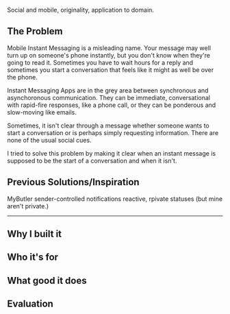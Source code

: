 
Social and mobile, originality, application to domain.

## The Problem
Mobile Instant Messaging is a misleading name. Your message may well turn up on someone's phone instantly, but you don't know when they're going to read it. Sometimes you have to wait hours for a reply and sometimes you start a conversation that feels like it might as well be over the phone. 

Instant Messaging Apps are in the grey area between synchronous and asynchoronous communication. They can be immediate, conversational with rapid-fire responses, like a phone call, or they can be ponderous and slow-moving like emails. 

Sometimes, it isn't clear through a message whether someone wants to start a conversation or is perhaps simply requesting information. There are none of the usual social cues. 

I tried to solve this problem by making it clear when an instant message is supposed to be the start of a conversation and when it isn't.



## Previous Solutions/Inspiration
MyButler
sender-controlled notifications
reactive, rpivate statuses (but mine aren't private.)


------


## Why I built it

## Who it's for

## What good it does

## Evaluation